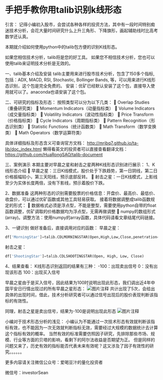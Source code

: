# 手把手教你用talib识别k线形态

引言：
记得小编初入股市，会尝试各种各样的投资方法，其中有一段时间特别痴迷技术分析，会花大量时间研究什么上升三角形、下降旗形，画起辅助线时比高考数学还认真。

本期就介绍如何使用python中的talib包方便的识别K线形态。

如果您相信技术分析，talib将是您的好工具。
如果您不相信技术分析，您也可以使用talib来证明技术分析是无效的。

一、talib基本介绍及安装
talib主要用来进行股市技术分析，包含了150多个指标,包括：ADX, MACD, RSI, Stochastic, Bollinger Bands, 等，可以用来进行K线形态识别，这个包是完全免费的。
安装：优矿已经默认安装了这个包，直接导入使用就可以了。anaconda也语安装了这个包。

二、可研究的指标及形态：
按照类型可以分为以下几类：
	Overlap Studies（重叠研究类）
	Momentum Indicators（动量指标类）
	Volume Indicators（成交量指标类）
	Volatility Indicators（波动性指标类）
	Price Transform（价格指标类）
	Cycle Indicators（周期指标类）
	Pattern Recognition（形态识别类）
	Statistic Functions（统计函数类）
	Math Transform（数学变换类）
	Math Operators（数学运算符类）

具体详细指标及形态含义可查询官方文档：
http://mrjbq7.github.io/ta-lib/doc_index.html
懒得看英文的投资者可以直接查看翻译文档：
https://github.com/HuaRongSAO/talib-document

三、案例演示
本期主要对早晨之星和射击之星两种K线形态识别进行展示：
1、K线形态介绍
	早晨之星：三日K线模式，股价处于下跌趋势，第一日阴线，第二日价格振幅较小，第三天阳线，预示底部反转。
	射击之星：一日K线模式，上影线至少为实体长度两倍，没有下影线，预示着股价下跌。

2、数据准备
这两种形态的识别需要股票的价格信息：开盘价、最高价、最低价、收盘价，可以通过优矿函数或其他工具轻易获取。
接着将数据调整成talib函数规定的形式：
	数据格式必须是浮点型，不能是整型，需要使用python自带的float函数调整，优矿调取的价格数据均为浮点型，无需再做调整
	numpy的数组形式(array)。调整方法：使用numpy的array函数，具体代码请看文章结尾代码链接。

3、一键识别
做好准备后，直接调用对应的函数：
早晨之星：
```python
df['MorningStar']=talib.CDLMORNINGSTAR(Open,High,Low,Close,penetration=0)
```
射击之星：

```python
df['ShootingStar']=talib.CDLSHOOTINGSTAR(Open, High, Low, Close)
```

4、结果查看：
K线形态识别返回的结果有三种：
-100：出现卖出信号
0：没有出现该形态
100：出现买入信号

早晨之星由于是买入信号，因此结果为100时说明出现此形态，我们调出近4年中国平安日行情出现过的所有早晨之星形态：
![图片注释](http://storage-uqer.datayes.com/5ca617c84a39e42bb1e97cd8/18837c5e-d2c1-11e9-99dc-0242ac140002)
共计出现了5次，会给出具体的出现时间，借此，技术分析研究者可以通过信号出现后的股价表现判断该指标的有效性。

同理，射击之星是卖出信号，结果为-100是说明出现此形态
![图片注释](http://storage-uqer.datayes.com/5ca617c84a39e42bb1e97cd8/2d21712a-d2c1-11e9-99dc-0242ac140002)

小编对于技术形态分析的浅见：
小编认为不能通过一次技术形态有效就判断该指标有效，也不能因为一次无效就判断指标无效，需要经过大规模的数据统计去计算这个指标有效的概率。
当然有效的标准需要仿照因子研究，先排除那些市场、规模、行业等方面的贝塔的影响，看剩下的阿尔法收益是否期望为正。
但是同样的问题又来了，历史有效的指标能否代表未来有效呢？这又涉及了因子有效性的研究。。。。。。


更多内容请关注微信公众号：爱喝豆汁的量化投资者

微信号：investorSean